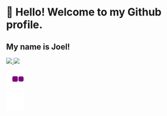 # 👋 Hello! Welcome to my Github profile.
## My name is Joel!
<div>
<a href="https://github.com/JoelFigueiras">
<img height="150em" src="https://github-readme-stats.vercel.app/api/top-langs/?username=JoelFigueiras&layout=compact&langs_count=7&theme=dark"/>
<img height="150em" src="https://github-readme-stats.vercel.app/api?username=JoelFigueiras&show_icons=true&theme=dracula&include_all_commits=true&count_private=true"/>
</div>
 

![Snake animation](https://github.com/JoelFigueiras/JoelFigueiras/blob/output/github-contribution-grid-snake.gif)
